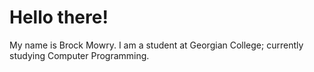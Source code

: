 # Hello there!
My name is Brock Mowry. I am a student at Georgian College; currently studying Computer Programming.
